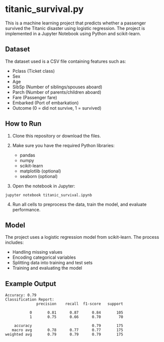 # titanic_survival.py

This is a machine learning project that predicts whether a passenger survived the Titanic disaster using logistic regression. The project is implemented in a Jupyter Notebook using Python and scikit-learn.

## Dataset

The dataset used is a CSV file containing features such as:
- Pclass (Ticket class)
- Sex
- Age
- SibSp (Number of siblings/spouses aboard)
- Parch (Number of parents/children aboard)
- Fare (Passenger fare)
- Embarked (Port of embarkation)
- Outcome (0 = did not survive, 1 = survived)

## How to Run

1. Clone this repository or download the files.
2. Make sure you have the required Python libraries:
   - pandas
   - numpy
   - scikit-learn
   - matplotlib (optional)
   - seaborn (optional)

3. Open the notebook in Jupyter:

```
jupyter notebook titanic_survival.ipynb
```

4. Run all cells to preprocess the data, train the model, and evaluate performance.

## Model

The project uses a logistic regression model from scikit-learn. The process includes:
- Handling missing values
- Encoding categorical variables
- Splitting data into training and test sets
- Training and evaluating the model

## Example Output

```
Accuracy: 0.79
Classification Report:
              precision    recall  f1-score   support

           0       0.81      0.87      0.84       105
           1       0.75      0.66      0.70        70

    accuracy                           0.79       175
   macro avg       0.78      0.77      0.77       175
weighted avg       0.79      0.79      0.79       175
```
